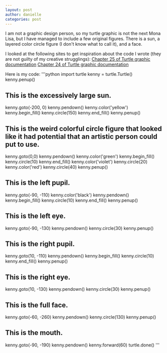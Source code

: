 ```yaml
---
layout: post
author: danielle
categories: post
---
```


I am not a graphic design person, so my turtle graphic is not the next Mona Lisa, but I have managed to include a few original figures.
There is a sun, a layered color circle figure (I don't know what to call it), and a face. 

I looked at the following sites to get inspiration about the code I wrote (they are not guilty of my creative strugglings):
[Chapter 25 of Turtle graphic documentation](http://www.python.org/doc//current/library/turtle.html#color-control)
[Chapter 24 of Turtle graphic documentation](http://docs.python.org/2/library/turtle.html#turtle-motion)

Here is my code:
'''python
import turtle
kenny = turtle.Turtle()
kenny.penup()
## This is the excessively large sun.
kenny.goto(-200, 0)
kenny.pendown()
kenny.color('yellow')
kenny.begin_fill()
kenny.circle(150)
kenny.end_fill()
kenny.penup()
## This is the weird colorful circle figure that looked like it had potential that an artistic person could put to use.
kenny.goto(0,0)
kenny.pendown()
kenny.color('green')
kenny.begin_fill()
kenny.circle(10)
kenny.end_fill()
kenny.color('violet')
kenny.circle(20)
kenny.color('red')
kenny.circle(40)
kenny.penup()
## This is the left pupil.
kenny.goto(-90, -110)
kenny.color('black')
kenny.pendown()
kenny.begin_fill()
kenny.circle(10)
kenny.end_fill()
kenny.penup()
## This is the left eye.
kenny.goto(-90, -130)
kenny.pendown()
kenny.circle(30)
kenny.penup()
## This is the right pupil.
kenny.goto(10, -110)
kenny.pendown()
kenny.begin_fill()
kenny.circle(10)
kenny.end_fill()
kenny.penup()
## This is the right eye.
kenny.goto(10, -130)
kenny.pendown()
kenny.circle(30)
kenny.penup()
## This is the full face.
kenny.goto(-60, -260)
kenny.pendown()
kenny.circle(130)
kenny.penup()
## This is the mouth.
kenny.goto(-90, -190)
kenny.pendown()
kenny.forward(60)
turtle.done()
'''
